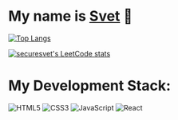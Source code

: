 # My name is <a href="http://www.mursvet.ru">Svet</a> 👋
[![Top Langs](https://github-readme-stats.vercel.app/api/top-langs/?username=securesvet)](https://github.com/securesvet/github-readme-stats)

[![securesvet's LeetCode stats](https://leetcode-stats-six.vercel.app/api?username=securesvet)](https://github.com/securesvet/leetcode-stats)

# My Development Stack:
![HTML5](https://img.shields.io/badge/html5-%23E34F26.svg?style=for-the-badge&logo=html5&logoColor=white) ![CSS3](https://img.shields.io/badge/css3-%231572B6.svg?style=for-the-badge&logo=css3&logoColor=white) ![JavaScript](https://img.shields.io/badge/javascript-%23323330.svg?style=for-the-badge&logo=javascript&logoColor=%23F7DF1E) ![React](https://img.shields.io/badge/react-%2320232a.svg?style=for-the-badge&logo=react&logoColor=%2361DAFB)
